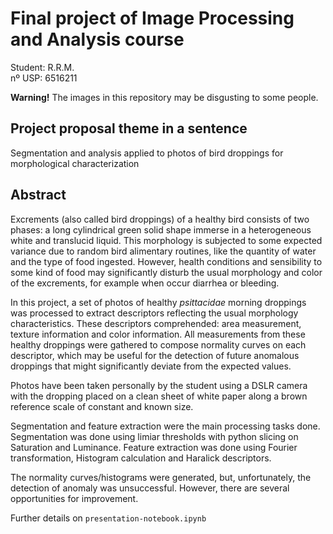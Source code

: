 # Final project of Image Processing and Analysis course

Student: R.R.M.  
nº USP: 6516211

**Warning!**
The images in this repository may be disgusting to some people.

## Project proposal theme in a sentence
Segmentation and analysis applied to photos of bird droppings for morphological characterization

##  Abstract
Excrements (also called bird droppings) of a healthy bird consists of two phases: a long cylindrical green solid shape immerse in a heterogeneous white and translucid liquid.
This morphology is subjected to some expected variance due to random bird alimentary routines, like the quantity of water and the type of food ingested.
However, health conditions and sensibility to some kind of food may significantly disturb the usual morphology and color of the excrements, for example when occur diarrhea or bleeding.

In this project, a set of photos of healthy _psittacidae_ morning droppings was processed to extract descriptors reflecting the usual morphology characteristics.
These descriptors comprehended: area measurement, texture information and color information.
All measurements from these healthy droppings were gathered to compose normality curves on each descriptor, which may be useful for the detection of future anomalous droppings that might significantly deviate from the expected values.

Photos have been taken personally by the student using a DSLR camera with the dropping placed on a clean sheet of white paper along a brown reference scale of constant and known size.

Segmentation and feature extraction were the main processing tasks done.
Segmentation was done using limiar thresholds with python slicing on Saturation and Luminance.
Feature extraction was done using Fourier transformation, Histogram calculation and Haralick descriptors.

The normality curves/histograms were generated, but, unfortunately, the detection of anomaly was unsuccessful.
However, there are several opportunities for improvement.

Further details on `presentation-notebook.ipynb`
